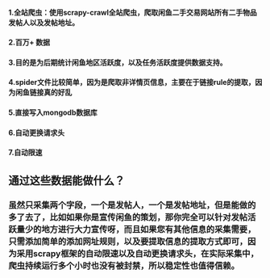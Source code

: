 <h4>1.全站爬虫：使用scrapy-crawl全站爬虫，爬取闲鱼二手交易网站所有二手物品发帖人以及发帖地址。</h4>
<h4>2.百万+ 数据</h4>
<h4>3.目的是为后期统计闲鱼地区活跃度，以及任务活跃度提供数据支持。</h4>
<h4>4.spider文件比较简单，因为是爬取非详情页信息，主要在于链接rule的提取，因为闲鱼链接真的好乱</h4>
<h4>5.直接写入mongodb数据库</h4>
<h4>6.自动更换请求头</h4>
<h4>7.自动限速</h4>
<h2>通过这些数据能做什么？</h2>
<h3>虽然只采集两个字段，一个是发帖人，一个是发帖地址，但是能做的多了去了，比如如果你是宣传闲鱼的策划，那你完全可以针对发帖活跃量少的地方进行大力宣传呀，而且如果您有其他信息的采集需要，只需添加简单的添加网址规则，以及要提取信息的提取方式即可，因为采用scrapy框架的自动限速以及自动更换请求头，在实际采集中，爬虫持续运行多个小时也没有被封禁，所以稳定性也值得信赖。</h3>
